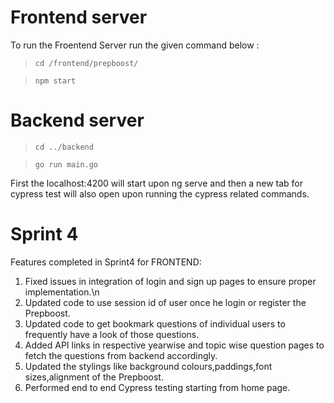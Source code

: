 # Frontend server
To run the Froentend Server run the given command below :
>`cd /frontend/prepboost/`

>`npm start`

# Backend server
> `cd ../backend`

> `go run main.go `

First the localhost:4200 will start upon ng serve and then a new tab for cypress test will also open upon running the cypress related commands.

# Sprint 4
Features completed in Sprint4 for FRONTEND:
1. Fixed issues in integration of login and sign up pages to ensure proper implementation.\n
2. Updated code to use session id of user once he login or register the Prepboost.
3. Updated code to get bookmark questions of individual users to frequently have a look of those questions.
4. Added API links in respective yearwise and topic wise question pages to fetch the questions from backend accordingly.
5. Updated the stylings like background colours,paddings,font sizes,alignment of the Prepboost.
6. Performed end to end Cypress testing starting from home page.

